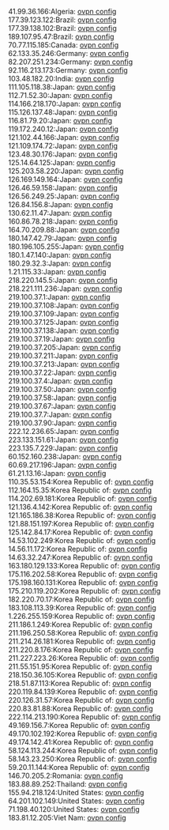 41.99.36.166:Algeria: [ovpn config](vpn/41_99_36_166.ovpn)  
177.39.123.122:Brazil: [ovpn config](vpn/177_39_123_122.ovpn)  
177.39.138.102:Brazil: [ovpn config](vpn/177_39_138_102.ovpn)  
189.107.95.47:Brazil: [ovpn config](vpn/189_107_95_47.ovpn)  
70.77.115.185:Canada: [ovpn config](vpn/70_77_115_185.ovpn)  
62.133.35.246:Germany: [ovpn config](vpn/62_133_35_246.ovpn)  
82.207.251.234:Germany: [ovpn config](vpn/82_207_251_234.ovpn)  
92.116.213.173:Germany: [ovpn config](vpn/92_116_213_173.ovpn)  
103.48.182.20:India: [ovpn config](vpn/103_48_182_20.ovpn)  
111.105.118.38:Japan: [ovpn config](vpn/111_105_118_38.ovpn)  
112.71.52.30:Japan: [ovpn config](vpn/112_71_52_30.ovpn)  
114.166.218.170:Japan: [ovpn config](vpn/114_166_218_170.ovpn)  
115.126.137.48:Japan: [ovpn config](vpn/115_126_137_48.ovpn)  
116.81.79.20:Japan: [ovpn config](vpn/116_81_79_20.ovpn)  
119.172.240.12:Japan: [ovpn config](vpn/119_172_240_12.ovpn)  
121.102.44.166:Japan: [ovpn config](vpn/121_102_44_166.ovpn)  
121.109.174.72:Japan: [ovpn config](vpn/121_109_174_72.ovpn)  
123.48.30.176:Japan: [ovpn config](vpn/123_48_30_176.ovpn)  
125.14.64.125:Japan: [ovpn config](vpn/125_14_64_125.ovpn)  
125.203.58.220:Japan: [ovpn config](vpn/125_203_58_220.ovpn)  
126.169.149.164:Japan: [ovpn config](vpn/126_169_149_164.ovpn)  
126.46.59.158:Japan: [ovpn config](vpn/126_46_59_158.ovpn)  
126.56.249.25:Japan: [ovpn config](vpn/126_56_249_25.ovpn)  
126.84.156.8:Japan: [ovpn config](vpn/126_84_156_8.ovpn)  
130.62.11.47:Japan: [ovpn config](vpn/130_62_11_47.ovpn)  
160.86.78.218:Japan: [ovpn config](vpn/160_86_78_218.ovpn)  
164.70.209.88:Japan: [ovpn config](vpn/164_70_209_88.ovpn)  
180.147.42.79:Japan: [ovpn config](vpn/180_147_42_79.ovpn)  
180.196.105.255:Japan: [ovpn config](vpn/180_196_105_255.ovpn)  
180.1.47.140:Japan: [ovpn config](vpn/180_1_47_140.ovpn)  
180.29.32.3:Japan: [ovpn config](vpn/180_29_32_3.ovpn)  
1.21.115.33:Japan: [ovpn config](vpn/1_21_115_33.ovpn)  
218.220.145.5:Japan: [ovpn config](vpn/218_220_145_5.ovpn)  
218.221.111.236:Japan: [ovpn config](vpn/218_221_111_236.ovpn)  
219.100.37.1:Japan: [ovpn config](vpn/219_100_37_1.ovpn)  
219.100.37.108:Japan: [ovpn config](vpn/219_100_37_108.ovpn)  
219.100.37.109:Japan: [ovpn config](vpn/219_100_37_109.ovpn)  
219.100.37.125:Japan: [ovpn config](vpn/219_100_37_125.ovpn)  
219.100.37.138:Japan: [ovpn config](vpn/219_100_37_138.ovpn)  
219.100.37.19:Japan: [ovpn config](vpn/219_100_37_19.ovpn)  
219.100.37.205:Japan: [ovpn config](vpn/219_100_37_205.ovpn)  
219.100.37.211:Japan: [ovpn config](vpn/219_100_37_211.ovpn)  
219.100.37.213:Japan: [ovpn config](vpn/219_100_37_213.ovpn)  
219.100.37.22:Japan: [ovpn config](vpn/219_100_37_22.ovpn)  
219.100.37.4:Japan: [ovpn config](vpn/219_100_37_4.ovpn)  
219.100.37.50:Japan: [ovpn config](vpn/219_100_37_50.ovpn)  
219.100.37.58:Japan: [ovpn config](vpn/219_100_37_58.ovpn)  
219.100.37.67:Japan: [ovpn config](vpn/219_100_37_67.ovpn)  
219.100.37.7:Japan: [ovpn config](vpn/219_100_37_7.ovpn)  
219.100.37.90:Japan: [ovpn config](vpn/219_100_37_90.ovpn)  
222.12.236.65:Japan: [ovpn config](vpn/222_12_236_65.ovpn)  
223.133.151.61:Japan: [ovpn config](vpn/223_133_151_61.ovpn)  
223.135.7.229:Japan: [ovpn config](vpn/223_135_7_229.ovpn)  
60.152.160.238:Japan: [ovpn config](vpn/60_152_160_238.ovpn)  
60.69.217.196:Japan: [ovpn config](vpn/60_69_217_196.ovpn)  
61.21.13.16:Japan: [ovpn config](vpn/61_21_13_16.ovpn)  
110.35.53.154:Korea Republic of: [ovpn config](vpn/110_35_53_154.ovpn)  
112.164.15.35:Korea Republic of: [ovpn config](vpn/112_164_15_35.ovpn)  
114.202.69.181:Korea Republic of: [ovpn config](vpn/114_202_69_181.ovpn)  
121.136.4.142:Korea Republic of: [ovpn config](vpn/121_136_4_142.ovpn)  
121.165.186.38:Korea Republic of: [ovpn config](vpn/121_165_186_38.ovpn)  
121.88.151.197:Korea Republic of: [ovpn config](vpn/121_88_151_197.ovpn)  
125.142.84.17:Korea Republic of: [ovpn config](vpn/125_142_84_17.ovpn)  
14.53.102.249:Korea Republic of: [ovpn config](vpn/14_53_102_249.ovpn)  
14.56.11.172:Korea Republic of: [ovpn config](vpn/14_56_11_172.ovpn)  
14.63.32.247:Korea Republic of: [ovpn config](vpn/14_63_32_247.ovpn)  
163.180.129.133:Korea Republic of: [ovpn config](vpn/163_180_129_133.ovpn)  
175.116.202.58:Korea Republic of: [ovpn config](vpn/175_116_202_58.ovpn)  
175.198.160.131:Korea Republic of: [ovpn config](vpn/175_198_160_131.ovpn)  
175.210.119.202:Korea Republic of: [ovpn config](vpn/175_210_119_202.ovpn)  
182.220.70.17:Korea Republic of: [ovpn config](vpn/182_220_70_17.ovpn)  
183.108.113.39:Korea Republic of: [ovpn config](vpn/183_108_113_39.ovpn)  
1.226.255.159:Korea Republic of: [ovpn config](vpn/1_226_255_159.ovpn)  
211.186.1.249:Korea Republic of: [ovpn config](vpn/211_186_1_249.ovpn)  
211.196.250.58:Korea Republic of: [ovpn config](vpn/211_196_250_58.ovpn)  
211.214.26.181:Korea Republic of: [ovpn config](vpn/211_214_26_181.ovpn)  
211.220.8.176:Korea Republic of: [ovpn config](vpn/211_220_8_176.ovpn)  
211.227.223.26:Korea Republic of: [ovpn config](vpn/211_227_223_26.ovpn)  
211.55.151.95:Korea Republic of: [ovpn config](vpn/211_55_151_95.ovpn)  
218.150.36.105:Korea Republic of: [ovpn config](vpn/218_150_36_105.ovpn)  
218.51.87.113:Korea Republic of: [ovpn config](vpn/218_51_87_113.ovpn)  
220.119.84.139:Korea Republic of: [ovpn config](vpn/220_119_84_139.ovpn)  
220.126.31.57:Korea Republic of: [ovpn config](vpn/220_126_31_57.ovpn)  
220.83.81.88:Korea Republic of: [ovpn config](vpn/220_83_81_88.ovpn)  
222.114.213.190:Korea Republic of: [ovpn config](vpn/222_114_213_190.ovpn)  
49.169.156.7:Korea Republic of: [ovpn config](vpn/49_169_156_7.ovpn)  
49.170.102.192:Korea Republic of: [ovpn config](vpn/49_170_102_192.ovpn)  
49.174.142.41:Korea Republic of: [ovpn config](vpn/49_174_142_41.ovpn)  
58.124.113.244:Korea Republic of: [ovpn config](vpn/58_124_113_244.ovpn)  
58.143.23.250:Korea Republic of: [ovpn config](vpn/58_143_23_250.ovpn)  
59.20.11.144:Korea Republic of: [ovpn config](vpn/59_20_11_144.ovpn)  
146.70.205.2:Romania: [ovpn config](vpn/146_70_205_2.ovpn)  
183.88.89.252:Thailand: [ovpn config](vpn/183_88_89_252.ovpn)  
155.94.218.124:United States: [ovpn config](vpn/155_94_218_124.ovpn)  
64.201.102.149:United States: [ovpn config](vpn/64_201_102_149.ovpn)  
71.198.40.120:United States: [ovpn config](vpn/71_198_40_120.ovpn)  
183.81.12.205:Viet Nam: [ovpn config](vpn/183_81_12_205.ovpn)  
